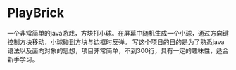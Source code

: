 # PlayBrick
  一个非常简单的java游戏，方块打小球。在屏幕中随机生成一个小球，通过方向键控制方块移动，小球碰到方块与边框时反弹。
  写这个项目的目的是为了熟悉java语法以及面向对象的思想，项目非常简单，不到300行，具有一定的趣味性，适合新手学习。
